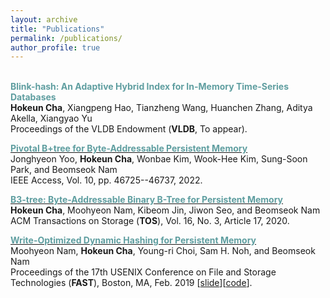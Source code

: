 ```yaml
---
layout: archive
title: "Publications"
permalink: /publications/
author_profile: true
---
```

<br>
<b><font color="cadetblue">Blink-hash: An Adaptive Hybrid Index for In-Memory Time-Series Databases</font></b><br>
<b>Hokeun Cha</b>, Xiangpeng Hao, Tianzheng Wang, Huanchen Zhang, Aditya Akella, Xiangyao Yu<br>
Proceedings of the VLDB Endowment (<b>VLDB</b>, To appear).<br>

<b>[<font color="cadetblue">Pivotal B+tree for Byte-Addressable Persistent Memory</font>](https://ieeexplore.ieee.org/document/9764757)</b><br>
Jonghyeon Yoo, <b>Hokeun Cha</b>, Wonbae Kim, Wook-Hee Kim, Sung-Soon Park, and Beomseok Nam<br>
IEEE Access, Vol. 10, pp. 46725--46737, 2022.<br>

<b>[<font color="cadetblue">B3-tree: Byte-Addressable Binary B-Tree for Persistent Memory</font>](https://dl.acm.org/doi/10.1145/3394025)</b><br>
<b>Hokeun Cha</b>, Moohyeon Nam, Kibeom Jin, Jiwon Seo, and Beomseok Nam<br>
ACM Transactions on Storage (<b>TOS</b>), Vol. 16, No. 3, Article 17, 2020.<br>

<b>[<font color="cadetblue">Write-Optimized Dynamic Hashing for Persistent Memory</font>](https://www.usenix.org/system/files/fast19-nam.pdf)</b><br>
Moohyeon Nam, <b>Hokeun Cha</b>, Young-ri Choi, Sam H. Noh, and Beomseok Nam<br>
Proceedings of the 17th USENIX Conference on File and Storage Technologies (<b>FAST</b>), Boston, MA, Feb. 2019 \[[slide](https://www.usenix.org/sites/default/files/conference/protected-files/fast19_slides_nam.pdf)\]\[[code](https://github.com/DICL/CCEH)\].
